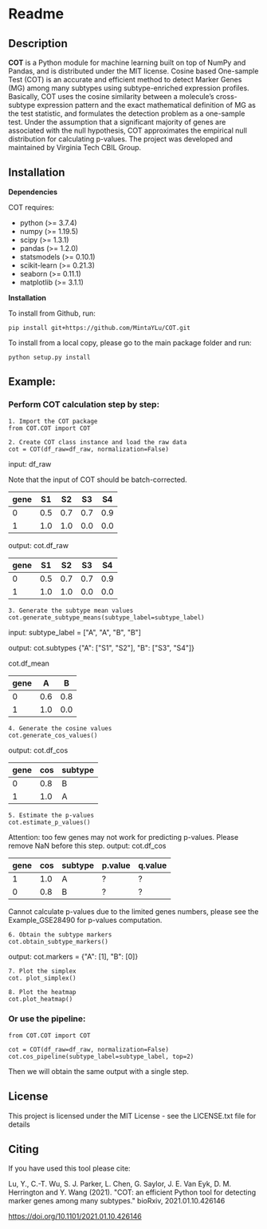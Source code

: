 # Readme

## **Description**

**COT** is a Python module for machine learning built on top of NumPy and Pandas, and is distributed under the MIT license. Cosine based One-sample Test (COT) is an accurate and efficient method to detect Marker Genes (MG) among many subtypes using subtype-enriched expression profiles. Basically, COT uses the cosine similarity between a molecule’s cross-subtype expression pattern and the exact mathematical definition of MG as the test statistic, and formulates the detection problem as a one-sample test. Under the assumption that a significant majority of genes are associated with the null hypothesis, COT approximates the empirical null distribution for calculating p-values. The project was developed and maintained by Virginia Tech CBIL Group.


## **Installation**

**Dependencies**

COT requires:

- python (>= 3.7.4)
- numpy (>= 1.19.5)
- scipy (>= 1.3.1)
- pandas (>= 1.2.0)
- statsmodels (>= 0.10.1)
- scikit-learn (>= 0.21.3)
- seaborn (>= 0.11.1)
- matplotlib (>= 3.1.1)

**Installation**

To install from Github, run:

    pip install git+https://github.com/MintaYLu/COT.git

To install from a local copy, please go to the main package folder and run:

    python setup.py install

## Example:
### Perform COT calculation step by step:
    1. Import the COT package
    from COT.COT import COT
    
    2. Create COT class instance and load the raw data
    cot = COT(df_raw=df_raw, normalization=False)

input:
df_raw

Note that the input of COT should be batch-corrected.

| gene | S1  | S2  | S3  | S4  |
| ---- | --- | --- | --- | --- |
| 0    | 0.5 | 0.7 | 0.7 | 0.9 |
| 1    | 1.0 | 1.0 | 0.0 | 0.0 |

output:
cot.df_raw

| gene | S1  | S2  | S3  | S4  |
| ---- | --- | --- | --- | --- |
| 0    | 0.5 | 0.7 | 0.7 | 0.9 |
| 1    | 1.0 | 1.0 | 0.0 | 0.0 |

    3. Generate the subtype mean values
    cot.generate_subtype_means(subtype_label=subtype_label)

input:
subtype_label = ["A", "A", "B", "B"]

output:
cot.subtypes {"A": ["S1", "S2"], "B": ["S3", "S4"]}

cot.df_mean

| gene | A   | B   |
| ---- | --- | --- |
| 0    | 0.6 | 0.8 |
| 1    | 1.0 | 0.0 |

    4. Generate the cosine values
    cot.generate_cos_values()

output:
cot.df_cos

| gene | cos | subtype |
| ---- | --- | ------- |
| 0    | 0.8 | B       |
| 1    | 1.0 | A       |

    5. Estimate the p-values
    cot.estimate_p_values()
Attention: too few genes may not work for predicting p-values. Please remove NaN before this step.
output:
cot.df_cos

| gene | cos | subtype | p.value | q.value |
| ---- | --- | ------- |---------|---------|
| 1    | 1.0 | A       | ?       | ?       |
| 0    | 0.8 | B       | ?       | ?       |

Cannot calculate p-values due to the limited genes numbers, please see the Example_GSE28490 for p-values computation.

    6. Obtain the subtype markers
    cot.obtain_subtype_markers()

output:
cot.markers = {"A": [1], "B": [0]}

    7. Plot the simplex
    cot. plot_simplex()

    8. Plot the heatmap
    cot.plot_heatmap()

### Or use the pipeline:
    from COT.COT import COT
    
    cot = COT(df_raw=df_raw, normalization=False)
    cot.cos_pipeline(subtype_label=subtype_label, top=2)

Then we will obtain the same output with a single step.

 
## **License**
This project is licensed under the MIT License - see the LICENSE.txt file for details

## **Citing**
If you have used this tool please cite:

Lu, Y., C.-T. Wu, S. J. Parker, L. Chen, G. Saylor, J. E. Van Eyk, D. M. Herrington and Y. Wang (2021). "COT: an efficient Python tool for detecting marker genes among many subtypes." bioRxiv, 2021.01.10.426146

https://doi.org/10.1101/2021.01.10.426146
